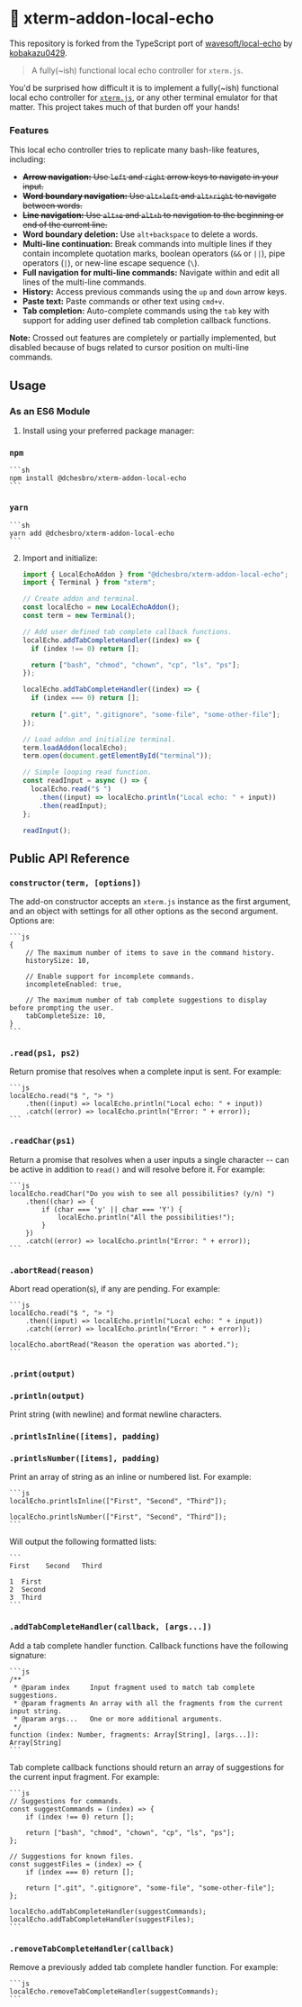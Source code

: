 # 📣 xterm-addon-local-echo 

This repository is forked from the TypeScript port of [wavesoft/local-echo](https://github.com/wavesoft/local-echo) by  [kobakazu0429](https://github.com/kobakazu0429/local-echo).

> A fully(~ish) functional local echo controller for `xterm.js`.

You'd be surprised how difficult it is to implement a fully(~ish) functional local echo controller for [`xterm.js`](https://github.com/xtermjs/xterm.js), or any other terminal emulator for that matter. This project takes much of that burden off your hands!

### Features

This local echo controller tries to replicate many bash-like features, including:

- ~~**Arrow navigation:** Use `left` and `right` arrow keys to navigate in your input.~~
- ~~**Word boundary navigation:** Use `alt+left` and `alt+right` to navigate between words.~~
- ~~**Line navigation:** Use `alt+e` and `alt+h` to navigation to the beginning or end of the current line.~~
- **Word boundary deletion:** Use `alt+backspace` to delete a words.
- **Multi-line continuation:** Break commands into multiple lines if they contain incomplete quotation marks, boolean operators (`&&` or `||`), pipe operators (`|`), or new-line escape sequence (`\`).
- **Full navigation for multi-line commands:** Navigate within and edit all lines of the multi-line commands.
- **History:** Access previous commands using the `up` and `down` arrow keys.
- **Paste text:** Paste commands or other text using `cmd+v`.
- **Tab completion:** Auto-complete commands using the `tab` key with support for adding user defined tab completion callback functions.

**Note:** Crossed out features are completely or partially implemented, but disabled because of bugs related to cursor position on multi-line commands.

## Usage

### As an ES6 Module

1. Install using your preferred package manager:

### `npm`

    ```sh
    npm install @dchesbro/xterm-addon-local-echo
    ```

### `yarn`

    ```sh
    yarn add @dchesbro/xterm-addon-local-echo
    ```

2. Import and initialize:

    ```js
    import { LocalEchoAddon } from "@dchesbro/xterm-addon-local-echo";
    import { Terminal } from "xterm";

    // Create addon and terminal.
    const localEcho = new LocalEchoAddon();
    const term = new Terminal();

    // Add user defined tab complete callback functions.
    localEcho.addTabCompleteHandler((index) => {
      if (index !== 0) return [];

      return ["bash", "chmod", "chown", "cp", "ls", "ps"];
    });

    localEcho.addTabCompleteHandler((index) => {
      if (index === 0) return [];
      
      return [".git", ".gitignore", "some-file", "some-other-file"];
    });

    // Load addon and initialize terminal.
    term.loadAddon(localEcho);
    term.open(document.getElementById("terminal"));

    // Simple looping read function.
    const readInput = async () => {
      localEcho.read("$ ")
        .then((input) => localEcho.println("Local echo: " + input))
        .then(readInput);
    };

    readInput();
    ```

## Public API Reference

### `constructor(term, [options])`

The add-on constructor accepts an `xterm.js` instance as the first argument, and an object with settings for all other options as the second argument. Options are:

    ```js
    {
        // The maximum number of items to save in the command history.
        historySize: 10,

        // Enable support for incomplete commands.
        incompleteEnabled: true,

        // The maximum number of tab complete suggestions to display before prompting the user.
        tabCompleteSize: 10,
    }
    ```

### `.read(ps1, ps2)`

Return promise that resolves when a complete input is sent. For example:

    ```js
    localEcho.read("$ ", "> ")
        .then((input) => localEcho.println("Local echo: " + input))
        .catch((error) => localEcho.println("Error: " + error));
    ```

### `.readChar(ps1)`

Return a promise that resolves when a user inputs a single character -- can be active in addition to `read()` and will resolve before it. For example:

    ```js
    localEcho.readChar("Do you wish to see all possibilities? (y/n) ")
        .then((char) => {
            if (char === 'y' || char === 'Y') {
                localEcho.println("All the possibilities!");
            }
        })
        .catch((error) => localEcho.println("Error: " + error));
    ```

### `.abortRead(reason)`

Abort read operation(s), if any are pending. For example:

    ```js
    localEcho.read("$ ", "> ")
        .then((input) => localEcho.println("Local echo: " + input))
        .catch((error) => localEcho.println("Error: " + error));

    localEcho.abortRead("Reason the operation was aborted.");
    ```

### `.print(output)`
### `.println(output)`

Print string (with newline) and format newline characters.

### `.printlsInline([items], padding)`
### `.printlsNumber([items], padding)`

Print an array of string as an inline or numbered list. For example:

    ```js
    localEcho.printlsInline(["First", "Second", "Third"]);

    localEcho.printlsNumber(["First", "Second", "Third"]);
    ```

Will output the following formatted lists:

    ```
    First    Second   Third

    1  First
    2  Second
    3  Third
    ```

### `.addTabCompleteHandler(callback, [args...])`

Add a tab complete handler function. Callback functions have the following signature:

    ```js
    /**
     * @param index     Input fragment used to match tab complete suggestions.
     * @param fragments An array with all the fragments from the current input string.
     * @param args...   One or more additional arguments.
     */
    function (index: Number, fragments: Array[String], [args...]): Array[String] 
    ```

Tab complete callback functions should return an array of suggestions for the current input fragment. For example:

    ```js
    // Suggestions for commands.
    const suggestCommands = (index) => {
        if (index !== 0) return [];

        return ["bash", "chmod", "chown", "cp", "ls", "ps"];
    };

    // Suggestions for known files.
    const suggestFiles = (index) => {
        if (index === 0) return [];
        
        return [".git", ".gitignore", "some-file", "some-other-file"];
    };

    localEcho.addTabCompleteHandler(suggestCommands);
    localEcho.addTabCompleteHandler(suggestFiles);
    ```

### `.removeTabCompleteHandler(callback)`

Remove a previously added tab complete handler function. For example:

    ```js
    localEcho.removeTabCompleteHandler(suggestCommands);
    ```
